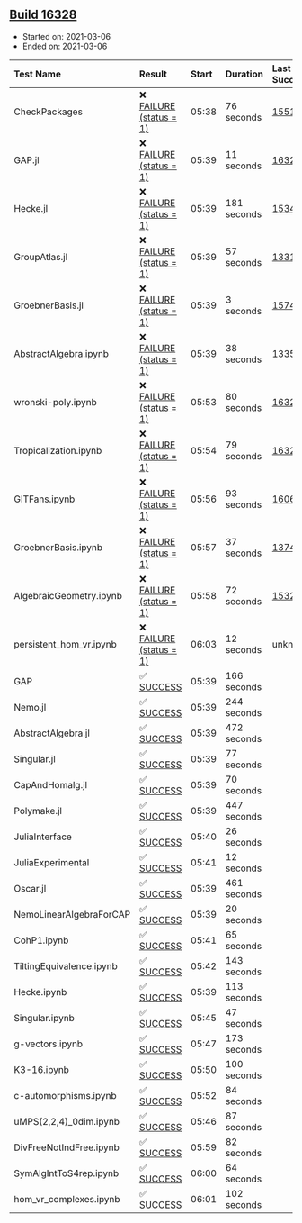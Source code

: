 ## [Build 16328](https://oscarci.mathematik.uni-kl.de/job/oscar/16328/)

* Started on: 2021-03-06
* Ended on: 2021-03-06

| Test Name    | Result | Start | Duration | Last Success | First Failure |
|:-------------|:-------|:------|:---------|:-------------|:--------------|
| CheckPackages | ❌ [FAILURE (status = 1)](https://oscarci.mathematik.uni-kl.de/job/oscar/16328/artifact/logs/build-16328/CheckPackages.log) | 05:38 | 76 seconds | [15514](https://oscarci.mathematik.uni-kl.de/job/oscar/15514/) | [15515](https://oscarci.mathematik.uni-kl.de/job/oscar/15515/) |
| GAP.jl | ❌ [FAILURE (status = 1)](https://oscarci.mathematik.uni-kl.de/job/oscar/16328/artifact/logs/build-16328/GAP.jl.log) | 05:39 | 11 seconds | [16327](https://oscarci.mathematik.uni-kl.de/job/oscar/16327/) | [16328](https://oscarci.mathematik.uni-kl.de/job/oscar/16328/) |
| Hecke.jl | ❌ [FAILURE (status = 1)](https://oscarci.mathematik.uni-kl.de/job/oscar/16328/artifact/logs/build-16328/Hecke.jl.log) | 05:39 | 181 seconds | [15344](https://oscarci.mathematik.uni-kl.de/job/oscar/15344/) | [15348](https://oscarci.mathematik.uni-kl.de/job/oscar/15348/) |
| GroupAtlas.jl | ❌ [FAILURE (status = 1)](https://oscarci.mathematik.uni-kl.de/job/oscar/16328/artifact/logs/build-16328/GroupAtlas.jl.log) | 05:39 | 57 seconds | [13311](https://oscarci.mathematik.uni-kl.de/job/oscar/13311/) | [13312](https://oscarci.mathematik.uni-kl.de/job/oscar/13312/) |
| GroebnerBasis.jl | ❌ [FAILURE (status = 1)](https://oscarci.mathematik.uni-kl.de/job/oscar/16328/artifact/logs/build-16328/GroebnerBasis.jl.log) | 05:39 | 3 seconds | [15745](https://oscarci.mathematik.uni-kl.de/job/oscar/15745/) | [15746](https://oscarci.mathematik.uni-kl.de/job/oscar/15746/) |
| AbstractAlgebra.ipynb | ❌ [FAILURE (status = 1)](https://oscarci.mathematik.uni-kl.de/job/oscar/16328/artifact/logs/build-16328/AbstractAlgebra.ipynb.log) | 05:39 | 38 seconds | [13355](https://oscarci.mathematik.uni-kl.de/job/oscar/13355/) | [13356](https://oscarci.mathematik.uni-kl.de/job/oscar/13356/) |
| wronski-poly.ipynb | ❌ [FAILURE (status = 1)](https://oscarci.mathematik.uni-kl.de/job/oscar/16328/artifact/logs/build-16328/wronski-poly.ipynb.log) | 05:53 | 80 seconds | [16321](https://oscarci.mathematik.uni-kl.de/job/oscar/16321/) | [16322](https://oscarci.mathematik.uni-kl.de/job/oscar/16322/) |
| Tropicalization.ipynb | ❌ [FAILURE (status = 1)](https://oscarci.mathematik.uni-kl.de/job/oscar/16328/artifact/logs/build-16328/Tropicalization.ipynb.log) | 05:54 | 79 seconds | [16327](https://oscarci.mathematik.uni-kl.de/job/oscar/16327/) | [16328](https://oscarci.mathematik.uni-kl.de/job/oscar/16328/) |
| GITFans.ipynb | ❌ [FAILURE (status = 1)](https://oscarci.mathematik.uni-kl.de/job/oscar/16328/artifact/logs/build-16328/GITFans.ipynb.log) | 05:56 | 93 seconds | [16068](https://oscarci.mathematik.uni-kl.de/job/oscar/16068/) | [16069](https://oscarci.mathematik.uni-kl.de/job/oscar/16069/) |
| GroebnerBasis.ipynb | ❌ [FAILURE (status = 1)](https://oscarci.mathematik.uni-kl.de/job/oscar/16328/artifact/logs/build-16328/GroebnerBasis.ipynb.log) | 05:57 | 37 seconds | [13748](https://oscarci.mathematik.uni-kl.de/job/oscar/13748/) | [13749](https://oscarci.mathematik.uni-kl.de/job/oscar/13749/) |
| AlgebraicGeometry.ipynb | ❌ [FAILURE (status = 1)](https://oscarci.mathematik.uni-kl.de/job/oscar/16328/artifact/logs/build-16328/AlgebraicGeometry.ipynb.log) | 05:58 | 72 seconds | [15322](https://oscarci.mathematik.uni-kl.de/job/oscar/15322/) | [15323](https://oscarci.mathematik.uni-kl.de/job/oscar/15323/) |
| persistent_hom_vr.ipynb | ❌ [FAILURE (status = 1)](https://oscarci.mathematik.uni-kl.de/job/oscar/16328/artifact/logs/build-16328/persistent_hom_vr.ipynb.log) | 06:03 | 12 seconds | unknown | unknown |
| GAP | ✅ [SUCCESS](https://oscarci.mathematik.uni-kl.de/job/oscar/16328/artifact/logs/build-16328/GAP.log) | 05:39 | 166 seconds |  |  |
| Nemo.jl | ✅ [SUCCESS](https://oscarci.mathematik.uni-kl.de/job/oscar/16328/artifact/logs/build-16328/Nemo.jl.log) | 05:39 | 244 seconds |  |  |
| AbstractAlgebra.jl | ✅ [SUCCESS](https://oscarci.mathematik.uni-kl.de/job/oscar/16328/artifact/logs/build-16328/AbstractAlgebra.jl.log) | 05:39 | 472 seconds |  |  |
| Singular.jl | ✅ [SUCCESS](https://oscarci.mathematik.uni-kl.de/job/oscar/16328/artifact/logs/build-16328/Singular.jl.log) | 05:39 | 77 seconds |  |  |
| CapAndHomalg.jl | ✅ [SUCCESS](https://oscarci.mathematik.uni-kl.de/job/oscar/16328/artifact/logs/build-16328/CapAndHomalg.jl.log) | 05:39 | 70 seconds |  |  |
| Polymake.jl | ✅ [SUCCESS](https://oscarci.mathematik.uni-kl.de/job/oscar/16328/artifact/logs/build-16328/Polymake.jl.log) | 05:39 | 447 seconds |  |  |
| JuliaInterface | ✅ [SUCCESS](https://oscarci.mathematik.uni-kl.de/job/oscar/16328/artifact/logs/build-16328/JuliaInterface.log) | 05:40 | 26 seconds |  |  |
| JuliaExperimental | ✅ [SUCCESS](https://oscarci.mathematik.uni-kl.de/job/oscar/16328/artifact/logs/build-16328/JuliaExperimental.log) | 05:41 | 12 seconds |  |  |
| Oscar.jl | ✅ [SUCCESS](https://oscarci.mathematik.uni-kl.de/job/oscar/16328/artifact/logs/build-16328/Oscar.jl.log) | 05:39 | 461 seconds |  |  |
| NemoLinearAlgebraForCAP | ✅ [SUCCESS](https://oscarci.mathematik.uni-kl.de/job/oscar/16328/artifact/logs/build-16328/NemoLinearAlgebraForCAP.log) | 05:39 | 20 seconds |  |  |
| CohP1.ipynb | ✅ [SUCCESS](https://oscarci.mathematik.uni-kl.de/job/oscar/16328/artifact/logs/build-16328/CohP1.ipynb.log) | 05:41 | 65 seconds |  |  |
| TiltingEquivalence.ipynb | ✅ [SUCCESS](https://oscarci.mathematik.uni-kl.de/job/oscar/16328/artifact/logs/build-16328/TiltingEquivalence.ipynb.log) | 05:42 | 143 seconds |  |  |
| Hecke.ipynb | ✅ [SUCCESS](https://oscarci.mathematik.uni-kl.de/job/oscar/16328/artifact/logs/build-16328/Hecke.ipynb.log) | 05:39 | 113 seconds |  |  |
| Singular.ipynb | ✅ [SUCCESS](https://oscarci.mathematik.uni-kl.de/job/oscar/16328/artifact/logs/build-16328/Singular.ipynb.log) | 05:45 | 47 seconds |  |  |
| g-vectors.ipynb | ✅ [SUCCESS](https://oscarci.mathematik.uni-kl.de/job/oscar/16328/artifact/logs/build-16328/g-vectors.ipynb.log) | 05:47 | 173 seconds |  |  |
| K3-16.ipynb | ✅ [SUCCESS](https://oscarci.mathematik.uni-kl.de/job/oscar/16328/artifact/logs/build-16328/K3-16.ipynb.log) | 05:50 | 100 seconds |  |  |
| c-automorphisms.ipynb | ✅ [SUCCESS](https://oscarci.mathematik.uni-kl.de/job/oscar/16328/artifact/logs/build-16328/c-automorphisms.ipynb.log) | 05:52 | 84 seconds |  |  |
| uMPS(2,2,4)_0dim.ipynb | ✅ [SUCCESS](https://oscarci.mathematik.uni-kl.de/job/oscar/16328/artifact/logs/build-16328/uMPS-2-2-4-_0dim.ipynb.log) | 05:46 | 87 seconds |  |  |
| DivFreeNotIndFree.ipynb | ✅ [SUCCESS](https://oscarci.mathematik.uni-kl.de/job/oscar/16328/artifact/logs/build-16328/DivFreeNotIndFree.ipynb.log) | 05:59 | 82 seconds |  |  |
| SymAlgIntToS4rep.ipynb | ✅ [SUCCESS](https://oscarci.mathematik.uni-kl.de/job/oscar/16328/artifact/logs/build-16328/SymAlgIntToS4rep.ipynb.log) | 06:00 | 64 seconds |  |  |
| hom_vr_complexes.ipynb | ✅ [SUCCESS](https://oscarci.mathematik.uni-kl.de/job/oscar/16328/artifact/logs/build-16328/hom_vr_complexes.ipynb.log) | 06:01 | 102 seconds |  |  |
